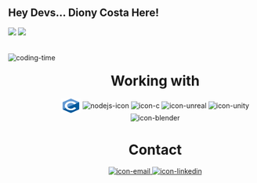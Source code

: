 ## Hey Devs... Diony Costa Here!

<div>
  
  <img  height="180em" src="https://github-readme-stats.vercel.app/api?username=wazar&show_icons=true&theme=ayu-mirage&include_all_commits=true&count_private=true"/>
  <img  height="180em" src="https://github-readme-stats.vercel.app/api/top-langs/?username=wazar&layout=compact&langs_count=16&theme=ayu-mirage"/>
</div>
<br>

<div  align="center"> 
  <div style="display: inline_block"><br>
    <img align="left" height="250" alt="coding-time" src="https://i.ibb.co/bPK9BKq/coding.gif" alt="coding">    
    <h1 align="center">Working with</h1>    
    <img align="center" height="30" width="40" alt="c-icon" src="https://raw.githubusercontent.com/devicons/devicon/master/icons/c/c-original.svg">    
    <img align="center" height="30" width="40" alt="nodejs-icon" src="https://raw.githubusercontent.com/jmnote/z-icons/master/svg/cpp.svg">
    <img align="center" height="30" width="30" src="https://i.ibb.co/W6YPhFv/icon-c.png" alt="icon-c">
    <img align="center" height="30" width="30" src="https://i.ibb.co/GdsXTsW/icon-unreal.png" alt="icon-unreal">
    <img align="center" height="30" width="30" src="https://i.ibb.co/ngYR2yT/icon-unity.png" alt="icon-unity">    
    <img align="center" height="30" width="30" src="https://i.ibb.co/8YhtzKg/icon-blender.png" alt="icon-blender">
       
   </div>

  
  <h1 align="center">Contact </h1>
    <a href = "mailto: gamep.contato@gmail.com">
    <img width="30" src="https://i.ibb.co/K26CYk0/icon-email.png" alt="icon-email" border="0">
    </a> 
    <a href = "https://www.linkedin.com/in/diony-silva-costa-77b9a3225">
    <img width="30" src="https://i.ibb.co/k2hCVWs/icon-linkedin.png" alt="icon-linkedin" border="0">
    </a>   
</div>  

